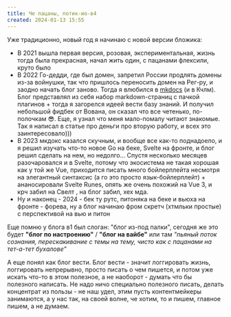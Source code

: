 ```yaml
---
title: Че пацаны, потик-ио-в4
created: 2024-01-13 15:55
---
```



Уже традиционно, новый год я начинаю с новой версии бложика:

<ul>
    <li>В 2021 вышла первая версия, розовая, экспериментальная, жизнь тогда была прекрасная, начал жить один, с
        пацанами
        флексили, круто было
    </li>
    <li>В 2022 Го-дедди, где был домен, запретил России продлять домены из-за войнушки, так что пришлось переносить
        домен на Рег-ру, и заодно начать блог заново. Тогда я влюбился в <a
                href="https://squidfunk.github.io/mkdocs-material/">mkdocs</a> (и в Кчлм). Блог представлял из
        себя
        набор markdown-страниц с пачкой плагинов + тогда я загорелся идеей вести базу знаний. И получил небольшой
        фидбек
        от Вована, он сказал что все четенько, по-полочкам 😎. Еще, я узнал что меня мало-помалу читают знакомые. Так
        я
        написал в статье про деньги про вторую работу, и всех это заинтересовало)))
    </li>
    <li>
        В 2023 мкдокс казался скучным, и вообще все как-то поднадоело, и я решил изучать что-то новое Go на беке,
        Svelte
        на фронте, и блог решил сделать на нем, но недолго...
        Спустя несколько месяцев разочаровался и в Svelte, потому что экосистема не такая хорошая как у той же Vue,
        приходится писать много бойлерплейта несмотря на элегантный синтаксис (а го это просто язык-бойлерплейт) +
        ананосировали Svelte Runes, опять же очень похожий на Vue 3, и крч забил на Свелт , на блог забил, хех мда.
    </li>
    <li>
        Ну и наконец - 2024 - бек ту рутс, питоняка на беке и вьюха на фронте - форева, ну а блог начинаю фром
        скретч
        (хтмльки простые) с
        перспективой на вью и питон
    </li>
</ul>


Еще помню у блога в1 был слоган: "блог из-под палки", сегодня же это будет <b>"блог по настроению"</b> / <b>"блог
    на вайбе"</b> или там <i>"пьяный поток сознания, перескакивание с темы на тему, чисто как с пацанами на
    тет-а-тет
    бухалове"</i>



А еще понял как блог вести. Блог вести - значит логгировать жизнь, логгировать непрерывно, просто писать о чем
    пишется, и потом уже искать что-то в этом полезное, а не наоборот - думать что бы полезного написать. Не надо
    ничо
    специально полезного писать, делать концентрат из пользы - не наш удел, этим пусть контентмейкеры занимаются, а
    у
    нас так, на своей волне, че хотим, то и пишем, главное пишем, а не думаем.


